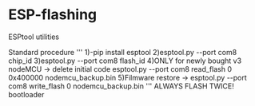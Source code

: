 # ESP-flashing
 ESPtool utilities

Standard procedure
'''
1)-pip install esptool
2)esptool.py --port com8 chip_id
3)esptool.py --port com8 flash_id
4)ONLY for newly bought v3 nodeMCU -> delete initial code 
  esptool.py --port com8 read_flash 0 0x400000 nodemcu_backup.bin
5)Filmware restore -> esptool.py --port com8 write_flash 0 nodemcu_backup.bin
'''
ALWAYS FLASH TWICE! bootloader


